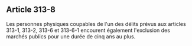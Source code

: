 Article 313-8
----
Les personnes physiques coupables de l'un des délits prévus aux articles 313-1,
313-2, 313-6 et 313-6-1 encourent également l'exclusion des marchés publics pour
une durée de cinq ans au plus.

